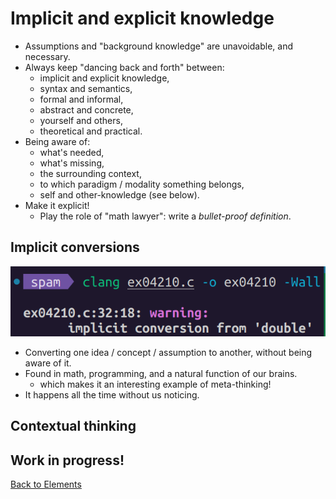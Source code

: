 # Implicit and explicit knowledge

- Assumptions and "background knowledge" are unavoidable, and necessary.
- Always keep "dancing back and forth" between:
  - implicit and explicit knowledge,
  - syntax and semantics,
  - formal and informal,
  - abstract and concrete,
  - yourself and others,
  - theoretical and practical.
- Being aware of:
  - what's needed,
  - what's missing,
  - the surrounding context,
  - to which paradigm / modality something belongs,
  - self and other-knowledge (see below).
- Make it explicit!
  - Play the role of "math lawyer": write a *bullet-proof definition*.

## Implicit conversions

![implicit-conversion](images/implicitConversion.png)

- Converting one idea / concept / assumption to another, without being aware of it.
- Found in math, programming, and a natural function of our brains.
  - which makes it an interesting example of meta-thinking!
- It happens all the time without us noticing.

## Contextual thinking

## Work in progress!

[Back to Elements](README.md#implicit-and-explicit-knowledge-contextual-thinking)